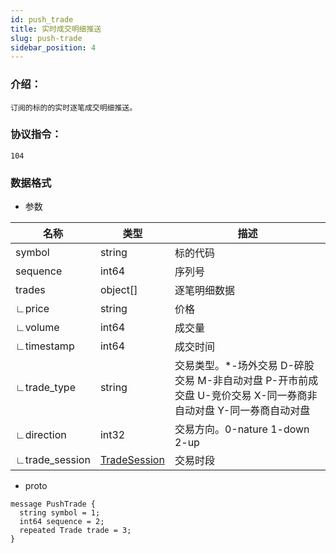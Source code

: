 ```yaml
---
id: push_trade
title: 实时成交明细推送
slug: push-trade
sidebar_position: 4
---
```


### 介绍：
    订阅的标的的实时逐笔成交明细推送。
### 协议指令：
    104
### 数据格式
* 参数

| 名称 | 类型   | 描述  | 
|-------|-------|-----|
|symbol|string| 标的代码 |
|sequence|int64| 序列号 |
|trades|object[]| 逐笔明细数据 |
|∟price|string| 价格 |
|∟volume|int64| 成交量 |
|∟timestamp|int64| 成交时间 |
|∟trade_type|string| 交易类型。*-场外交易 D-碎股交易 M-非自动对盘 P-开市前成交盘 U-竞价交易 X-同一券商非自动对盘 Y-同一券商自动对盘 |
|∟direction|int32| 交易方向。0-nature 1-down 2-up|
|∟trade_session|[TradeSession](../quote-object#tradesession)| 交易时段 |

* proto
```
message PushTrade {
  string symbol = 1;
  int64 sequence = 2;
  repeated Trade trade = 3;
}
```